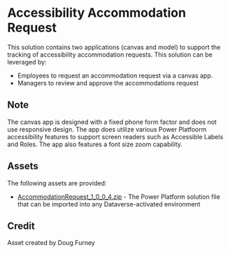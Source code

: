 # Accessibility Accommodation Request
This solution contains two applications (canvas and model) to support the tracking of accessibility accommodation requests. This solution can be leveraged by:
 - Employees to request an accommodation request via a canvas app.  
 - Managers to review and approve the accommodations request

## Note
The canvas app is designed with a fixed phone form factor and does not use responsive design.  The app does utilize various Power Platfoorm accessibility features to support screen readers such as Accessible Labels and Roles.  The app also features a font size zoom capability.

## Assets
The following assets are provided:
- [AccommodationRequest_1_0_0_4.zip](https://github.com/microsoft/SLG-Business-Applications/releases/download/7/AccommodationRequest_1_0_0_4.zip) - The Power Platform solution file that can be imported into any Dataverse-activated environment

## Credit
Asset created by Doug Furney

